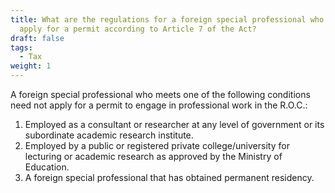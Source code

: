 ```yaml
---
title: What are the regulations for a foreign special professional who need not
  apply for a permit according to Article 7 of the Act?
draft: false
tags:
  - Tax
weight: 1
---
```

A foreign special professional who meets one of the following conditions need not apply for a permit to engage in professional work in the R.O.C.:

1. Employed as a consultant or researcher at any level of government or its subordinate academic research institute.
2. Employed by a public or registered private college/university for lecturing or academic research as approved by the Ministry of Education.
3. A foreign special professional that has obtained permanent residency.